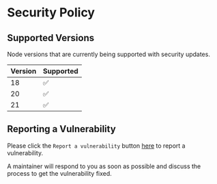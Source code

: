 # Security Policy

## Supported Versions

Node versions that are currently being supported with security updates.

| Version | Supported          |
| ------- | ------------------ |
| 18      | :white_check_mark: |
| 20      | :white_check_mark: |
| 21      | :white_check_mark: |

## Reporting a Vulnerability

Please click the `Report a vulnerability` button [here](https://github.com/procore-oss/js-sdk/security) to report a vulnerability.

A maintainer will respond to you as soon as possible and discuss the process to get the vulnerability fixed.
